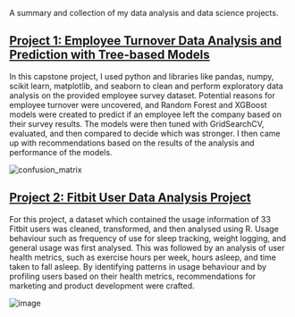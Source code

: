A summary and collection of my data analysis and data science projects.

## [Project 1: Employee Turnover Data Analysis and Prediction with Tree-based Models](https://github.com/Montichiari/Employee-Turnover-Data-Analysis-and-Prediction-Model-Project)
In this capstone project, I used python and libraries like pandas, numpy, scikit learn, matplotlib, and seaborn to clean and perform exploratory data analysis on the provided employee survey dataset. Potential reasons for employee turnover were uncovered, and Random Forest and XGBoost models were created to predict if an employee left the company based on their survey results. The models were then tuned with GridSearchCV, evaluated, and then compared to decide which was stronger. I then came up with recommendations based on the results of the analysis and performance of the models.

![confusion_matrix](https://github.com/Montichiari/Employee-Turnover-Data-Analysis-and-Prediction-Model-Project/assets/124030799/3d6f1295-bc1e-4039-ac12-3caa298709f4)


## [Project 2: Fitbit User Data Analysis Project](https://github.com/Montichiari/Fitbit-User-Data-Analysis-Project)
For this project, a dataset which contained the usage information of 33 Fitbit users was cleaned, transformed, and then analysed using R. Usage behaviour such as frequency of use for sleep tracking, weight logging, and general usage was first analysed. This was followed by an analysis of user health metrics, such as exercise hours per week, hours asleep, and time taken to fall asleep. By identifying patterns in usage behaviour and by profiling users based on their health metrics, recommendations for marketing and product development were crafted.


![image](https://github.com/Montichiari/Bellabeat-Data-Analysis-Project/assets/124030799/d5bae588-4553-4314-aff9-763d33c09da3)
